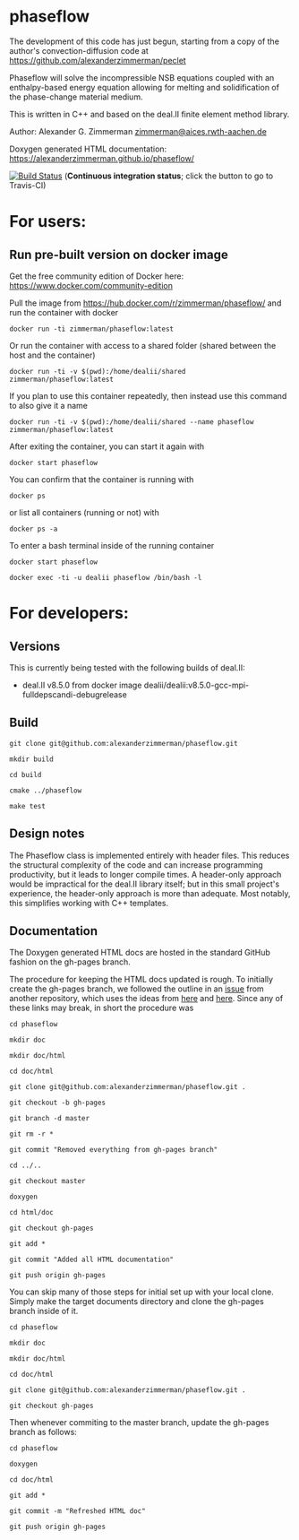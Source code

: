 # phaseflow

The development of this code has just begun, starting from a copy of the author's convection-diffusion code at https://github.com/alexanderzimmerman/peclet

Phaseflow will solve the incompressible NSB equations coupled with an enthalpy-based energy equation allowing for melting and solidification of the phase-change material medium.

This is written in C++ and based on the deal.II finite element method library.

Author: Alexander G. Zimmerman <zimmerman@aices.rwth-aachen.de>

Doxygen generated HTML documentation: https://alexanderzimmerman.github.io/phaseflow/

[![Build Status](https://travis-ci.org/alexanderzimmerman/phaseflow.svg?branch=master)](https://travis-ci.org/alexanderzimmerman/phaseflow) (<b>Continuous integration status</b>; click the button to go to Travis-CI)

# For users:
## Run pre-built version on docker image
Get the free community edition of Docker here: https://www.docker.com/community-edition

Pull the image from https://hub.docker.com/r/zimmerman/phaseflow/ and run the container with docker

    docker run -ti zimmerman/phaseflow:latest
    
Or run the container with access to a shared folder (shared between the host and the container)

    docker run -ti -v $(pwd):/home/dealii/shared zimmerman/phaseflow:latest
    
If you plan to use this container repeatedly, then instead use this command to also give it a name

    docker run -ti -v $(pwd):/home/dealii/shared --name phaseflow zimmerman/phaseflow:latest

After exiting the container, you can start it again with

    docker start phaseflow
    
You can confirm that the container is running with

    docker ps
    
or list all containers (running or not) with

    docker ps -a

To enter a bash terminal inside of the running container

    docker start phaseflow
    
    docker exec -ti -u dealii phaseflow /bin/bash -l

# For developers:
## Versions

This is currently being tested with the following builds of deal.II:
- deal.II v8.5.0 from docker image dealii/dealii:v8.5.0-gcc-mpi-fulldepscandi-debugrelease

## Build

    git clone git@github.com:alexanderzimmerman/phaseflow.git

    mkdir build

    cd build

    cmake ../phaseflow

    make test
    
## Design notes
The Phaseflow class is implemented entirely with header files. This reduces the structural complexity of the code and can increase programming productivity, but it leads to longer compile times. A header-only approach would be impractical for the deal.II library itself; but in this small project's experience, the header-only approach is more than adequate. Most notably, this simplifies working with C++ templates.

## Documentation
The Doxygen generated HTML docs are hosted in the standard GitHub fashion on the gh-pages branch.

The procedure for keeping the HTML docs updated is rough. To initially create the gh-pages branch, we followed the outline in an [issue](https://github.com/m-a-d-n-e-s-s/madness/issues/104) from another repository, which uses the ideas from [here](http://rickfoosusa.blogspot.de/2011/10/howto-use-doxygen-with-github.html) and [here](https://gist.github.com/chrisjacob/825950). Since any of these links may break, in short the procedure was

    cd phaseflow
    
    mkdir doc
    
    mkdir doc/html
    
    cd doc/html
    
    git clone git@github.com:alexanderzimmerman/phaseflow.git .
    
    git checkout -b gh-pages
    
    git branch -d master
    
    git rm -r *

    git commit "Removed everything from gh-pages branch"
    
    cd ../..
    
    git checkout master
    
    doxygen
    
    cd html/doc
    
    git checkout gh-pages
    
    git add *
    
    git commit "Added all HTML documentation"
    
    git push origin gh-pages

You can skip many of those steps for initial set up with your local clone. Simply make the target documents directory and clone the gh-pages branch inside of it.

    cd phaseflow

    mkdir doc
    
    mkdir doc/html
    
    cd doc/html
    
    git clone git@github.com:alexanderzimmerman/phaseflow.git .
    
    git checkout gh-pages

Then whenever commiting to the master branch, update the gh-pages branch as follows:

    cd phaseflow

    doxygen

    cd doc/html

    git add *

    git commit -m "Refreshed HTML doc"

    git push origin gh-pages
